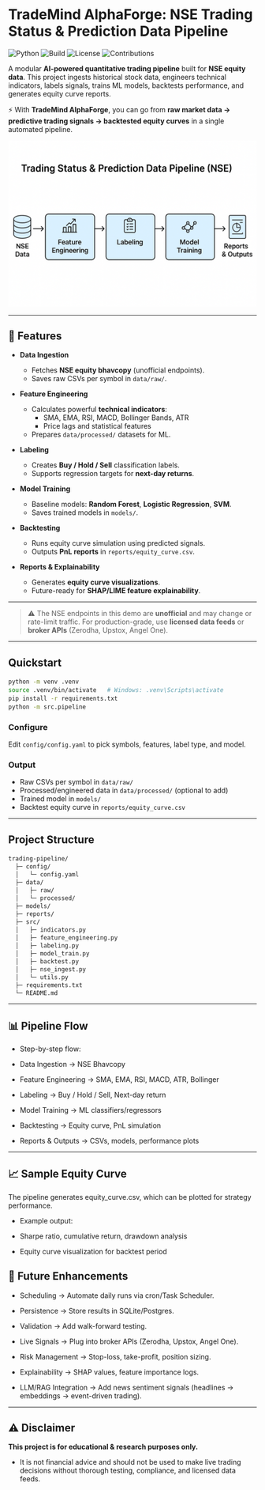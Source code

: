 # TradeMind AlphaForge: NSE Trading Status & Prediction Data Pipeline  

![Python](https://img.shields.io/badge/python-3.9%2B-blue.svg) ![Build](https://img.shields.io/badge/build-passing-brightgreen.svg) ![License](https://img.shields.io/badge/license-MIT-yellow.svg) ![Contributions](https://img.shields.io/badge/contributions-welcome-orange.svg)  

A modular **AI-powered quantitative trading pipeline** built for **NSE equity data**. This project ingests historical stock data, engineers technical indicators, labels signals, trains ML models, backtests performance, and generates equity curve reports.  

⚡ With **TradeMind AlphaForge**, you can go from **raw market data → predictive trading signals → backtested equity curves** in a single automated pipeline.   

![Pipeline](./Pipeline%20image.png)

---

## 🚀 Features  

- **Data Ingestion**  
  - Fetches **NSE equity bhavcopy** (unofficial endpoints).  
  - Saves raw CSVs per symbol in `data/raw/`.  

- **Feature Engineering**  
  - Calculates powerful **technical indicators**:  
    - SMA, EMA, RSI, MACD, Bollinger Bands, ATR  
    - Price lags and statistical features  
  - Prepares `data/processed/` datasets for ML.  

- **Labeling**  
  - Creates **Buy / Hold / Sell** classification labels.  
  - Supports regression targets for **next-day returns**.  

- **Model Training**  
  - Baseline models: **Random Forest**, **Logistic Regression**, **SVM**.  
  - Saves trained models in `models/`.  

- **Backtesting**  
  - Runs equity curve simulation using predicted signals.  
  - Outputs **PnL reports** in `reports/equity_curve.csv`.  

- **Reports & Explainability**  
  - Generates **equity curve visualizations**.  
  - Future-ready for **SHAP/LIME feature explainability**.  

---

> ⚠️ The NSE endpoints in this demo are **unofficial** and may change or rate-limit traffic.
> For production-grade, use **licensed data feeds** or **broker APIs** (Zerodha, Upstox, Angel One).

---

## Quickstart

```bash
python -m venv .venv
source .venv/bin/activate   # Windows: .venv\Scripts\activate
pip install -r requirements.txt
python -m src.pipeline
```

### Configure
Edit `config/config.yaml` to pick symbols, features, label type, and model.

### Output
- Raw CSVs per symbol in `data/raw/`
- Processed/engineered data in `data/processed/` (optional to add)
- Trained model in `models/`
- Backtest equity curve in `reports/equity_curve.csv`

---

## Project Structure

```
trading-pipeline/
  ├─ config/
  │   └─ config.yaml
  ├─ data/
  │   ├─ raw/
  │   └─ processed/
  ├─ models/
  ├─ reports/
  ├─ src/
  │   ├─ indicators.py
  │   ├─ feature_engineering.py
  │   ├─ labeling.py
  │   ├─ model_train.py
  │   ├─ backtest.py
  │   ├─ nse_ingest.py
  │   └─ utils.py
  ├─ requirements.txt
  └─ README.md
```

---
## 📊 Pipeline Flow

- Step-by-step flow:

 - Data Ingestion → NSE Bhavcopy

 - Feature Engineering → SMA, EMA, RSI, MACD, ATR, Bollinger

 - Labeling → Buy / Hold / Sell, Next-day return

 - Model Training → ML classifiers/regressors

 - Backtesting → Equity curve, PnL simulation

 - Reports & Outputs → CSVs, models, performance plots
---
## 📈 Sample Equity Curve

The pipeline generates equity_curve.csv, which can be plotted for strategy performance.

- Example output:

 - Sharpe ratio, cumulative return, drawdown analysis

 - Equity curve visualization for backtest period

## 🔮 Future Enhancements

- Scheduling → Automate daily runs via cron/Task Scheduler.

- Persistence → Store results in SQLite/Postgres.

- Validation → Add walk-forward testing.

- Live Signals → Plug into broker APIs (Zerodha, Upstox, Angel One).

- Risk Management → Stop-loss, take-profit, position sizing.

- Explainability → SHAP values, feature importance logs.

- LLM/RAG Integration → Add news sentiment signals (headlines → embeddings → event-driven trading).

---
## ⚠️ Disclaimer

**This project is for educational & research purposes only.**
- It is not financial advice and should not be used to make live trading decisions without thorough testing, compliance, and licensed data feeds.
